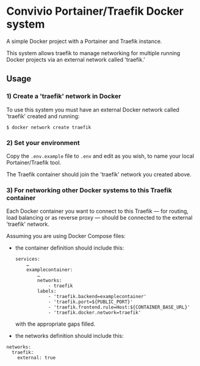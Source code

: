 # Convivio Portainer/Traefik Docker system

A simple Docker project with a Portainer and Traefik instance.

This system allows traefik to manage networking for multiple running Docker projects via an external network called 'traefik.'

## Usage

### 1) Create a 'traefik' network in Docker

To use this system you must have an external Docker network called 'traefik' created and running:

```
$ docker network create traefik
```

### 2) Set your environment

Copy the `.env.example` file to `.env` and edit as you wish, to name your local Portainer/Traefik tool.

The Traefik container should join the 'traefik' network you created above.

### 3) For networking other Docker systems to this Traefik container

Each Docker container you want to connect to this Traefik — for routing, load balancing or as reverse proxy — should be connected to the external 'traefik' network.

Assuming you are using Docker Compose files:

- the container definition should include this:
    ```
    services:
        …
        examplecontainer:
            …
            networks:
                - traefik
            labels:
                - 'traefik.backend=examplecontainer'
                - 'traefik.port=${PUBLIC_PORT}'
                - 'traefik.frontend.rule=Host:${CONTAINER_BASE_URL}'
                - 'traefik.docker.network=traefik'
    ```
    with the appropriate gaps filled.

- the networks definition should include this:

```
networks:
  traefik:
    external: true
```